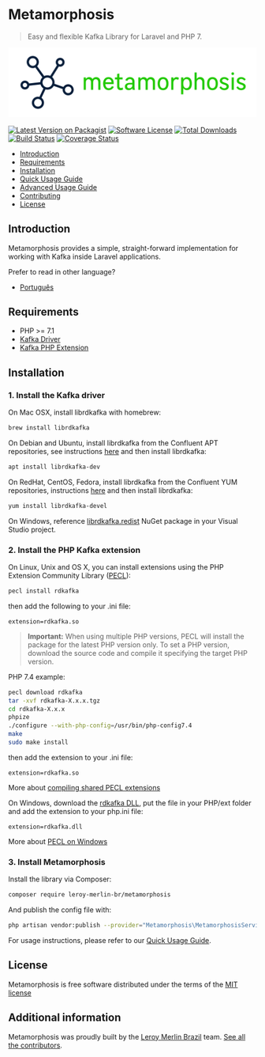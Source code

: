 # Metamorphosis

> Easy and flexible Kafka Library for Laravel and PHP 7.

![Metamorphosis](./docs/logo.png)

[![Latest Version on Packagist](https://img.shields.io/packagist/v/leroy-merlin-br/metamorphosis.svg?style=flat-square)](https://packagist.org/packages/leroy-merlin-br/metamorphosis)
[![Software License](https://img.shields.io/badge/license-MIT-brightgreen.svg?style=flat-square)](#license)
[![Total Downloads](https://img.shields.io/packagist/dt/leroy-merlin-br/metamorphosis.svg?style=flat-square)](https://packagist.org/packages/leroy-merlin-br/metamorphosis)
[![Build Status](https://github.com/leroy-merlin-br/metamorphosis/workflows/Tests/badge.svg)](https://github.com/leroy-merlin-br/metamorphosis/actions?query=workflow%3ATests)
[![Coverage Status](https://app.codacy.com/project/badge/Coverage/68b086fe75294d3e8c21a72addccb1bc)](https://www.codacy.com/gh/leroy-merlin-br/metamorphosis/dashboard?utm_source=github.com&utm_medium=referral&utm_content=leroy-merlin-br/metamorphosis&utm_campaign=Badge_Coverage)

- [Introduction](#introduction)
- [Requirements](#requirements)
- [Installation](#installation)
- [Quick Usage Guide](docs/quick-usage.md)
- [Advanced Usage Guide](docs/advanced.md)
- [Contributing](docs/CONTRIBUTING.md)
- [License](#license)


<a name="introduction"></a>
## Introduction

Metamorphosis provides a simple, straight-forward implementation for working with Kafka inside Laravel applications.

Prefer to read in other language?
- [Português](readme.pt.md)

<a name="requirements"></a>
## Requirements

- PHP >= 7.1
- [Kafka Driver](https://github.com/edenhill/librdkafka)
- [Kafka PHP Extension](https://github.com/arnaud-lb/php-rdkafka)

<a name="installation"></a>
## Installation

### 1. Install the Kafka driver

On Mac OSX, install librdkafka with homebrew:

```bash
brew install librdkafka
```

On Debian and Ubuntu, install librdkafka from the Confluent APT repositories,
see instructions [here](https://docs.confluent.io/current/installation/installing_cp/deb-ubuntu.html#get-the-software) and then install librdkafka:

 ```bash
apt install librdkafka-dev
 ```

On RedHat, CentOS, Fedora, install librdkafka from the Confluent YUM repositories,
instructions [here](https://docs.confluent.io/current/installation/installing_cp/rhel-centos.html#get-the-software) and then install librdkafka:

```bash
yum install librdkafka-devel
```

On Windows, reference [librdkafka.redist](https://www.nuget.org/packages/librdkafka.redist/) NuGet package in your Visual Studio project.

### 2. Install the PHP Kafka extension

On Linux, Unix and OS X, you can install extensions using the PHP Extension Community Library ([PECL](https://www.php.net/manual/en/install.pecl.intro.php)):

```bash
pecl install rdkafka
```

then add the following to your .ini file:

```
extension=rdkafka.so
```
> **Important:** When using multiple PHP versions, PECL will install the package for the latest PHP version only. To set a PHP version, download the source code and compile it specifying the target PHP version.

PHP 7.4 example:

```bash
pecl download rdkafka
tar -xvf rdkafka-X.x.x.tgz
cd rdkafka-X.x.x
phpize
./configure --with-php-config=/usr/bin/php-config7.4
make
sudo make install
``` 

then add the extension to your .ini file:

```
extension=rdkafka.so
```
More about [compiling shared PECL extensions](https://www.php.net/manual/en/install.pecl.phpize.php)

On Windows, download the  [rdkafka DLL](https://pecl.php.net/package/rdkafka/),
put the file in your PHP/ext folder and add the extension to your php.ini file:

```
extension=rdkafka.dll
```

More about [PECL on Windows](https://www.php.net/manual/en/install.pecl.windows.php)

### 3. Install Metamorphosis

Install the library via Composer:

```bash
composer require leroy-merlin-br/metamorphosis
```

And publish the config file with:

```bash
php artisan vendor:publish --provider="Metamorphosis\MetamorphosisServiceProvider"
```

For usage instructions, please refer to our [Quick Usage Guide](docs/quick-usage.md).

<a name="license"></a>
## License

Metamorphosis is free software distributed under the terms of the [MIT license](http://opensource.org/licenses/MIT)

<a name="additional_information"></a>
## Additional information

Metamorphosis was proudly built by the [Leroy Merlin Brazil](https://github.com/leroy-merlin-br) team. [See all the contributors](https://github.com/leroy-merlin-br/metamorphosis/graphs/contributors).
